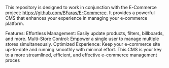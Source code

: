 This repository is designed to work in conjunction with the E-Commerce project: https://github.com/BFaras/E-Commerce. It provides a powerful CMS that enhances your experience in managing your e-commerce platform.

Features:
Effortless Management: Easily update products, filters, billboards, and more.
Multi-Store Control: Empower a single user to manage multiple stores simultaneously.
Optimized Experience: Keep your e-commerce site up-to-date and running smoothly with minimal effort.
This CMS is your key to a more streamlined, efficient, and effective e-commerce management proces
